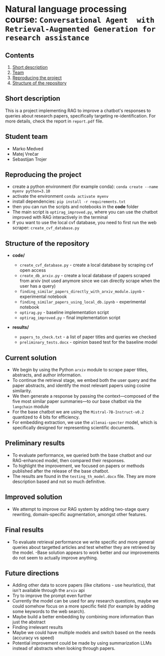 # Natural language processing course: `Conversational Agent  with Retrieval-Augmented Generation for research assistance`

## Contents
1. [Short description](#short-description)
2. [Team](#student-team)
3. [Reproducing the project](#reproducing-the-project)
4. [Structure of the repository](#structure-of-the-repository)

## Short description
This is a project implementing RAG to improve a chatbot's responses to queries about research papers, specifically targeting re-identification. For more details, check the report in `report.pdf` file.

## Student team
- Marko Medved
- Matej Vrečar
- Sebastijan Trojer

## Reproducing the project
- create a python environment (for example conda): `conda create --name myenv python=3.10`
- activate  the environment `conda activate myenv`
- install dependencies: `pip install -r requirements.txt`
- then you can run the scripts and notebooks in the **code** folder 
- The main script is `optirag_improved.py`, where you can use the chatbot improved with RAG interactively in the terminal
- If you want to use the local cvf database, you need to first run the web scraper: `create_cvf_database.py`

## Structure of the repository

- **code/**
    - `create_cvf_database.py` - create a local database by scraping cvf open access
    - `create_db_arxiv.py` - create a local database of papers scraped from arxiv (not used anymore since we can directly scrape when the user has a query)
    - `finding_similar_papers_directly_with_arxiv_module.ipynb` - experimental notebook
    - `finding_similar_papers_using_local_db.ipynb` - experimental notebook
    - `optirag.py` - baseline implementation script
    - `optirag_improved.py` - final implementation script

- **results/** 
    - `papers_to_check.txt` - a list of paper titles and queries we checked 
    - `preliminary_tests.docx` - opinion based test for the baseline model




## Current solution
- We begin by using the Python `arxiv` module to scrape paper titles, abstracts, and author information. 
- To continue the retrieval stage, we embed both the user query and the paper abstracts, and identify the most relevant papers using cosine similarity.
- We then generate a response by passing the context—composed of the five most similar paper summaries—to our base chatbot via the  `langchain` module
- For the base chatbot we are using the `Mistral-7B-Instruct-v0.2` quantized to 4 bits for efficiency. 
- For embedding extraction, we use the `allenai-specter` model, which is specifically designed for representing scientific documents.

## Preliminary results
- To evaluate performance, we queried both the base chatbot and our RAG-enhanced model, then compared their responses.
- To highlight the improvement, we focused on papers or methods published after the release of the base chatbot. 
- The results are found in the `testing_th_model.docx` file. They are more description based and not so much definitive.

## Improved solution
- We attempt to improve our RAG system by adding two-stage query rewriting, domain-specific augmentation, amongst other features.

## Final results
- To evaluate retrieval performance we write specific and more general queries about targetted articles and test whether they are retrieved by the model.
-Base solution appears to work better and our improvements do not seem to actually improve anything.

## Future directions
- Adding other data to score papers (like citations - use heuristics), that isn't available through the `arxiv` api
- Try to improve the prompt even further
- Currently the model can be used for any research questions, maybe we could somehow focus on a more specific field (for example by adding some keywords to the web search). 
- Maybe build a better embedding by combining more information than just the abstract
- Finding irrelevant results 
- Maybe we could have multiple models and switch based on the needs (accuracy vs speed)
- Potential improvement could be made by using summarization LLMs instead of abstracts when looking through papers.

